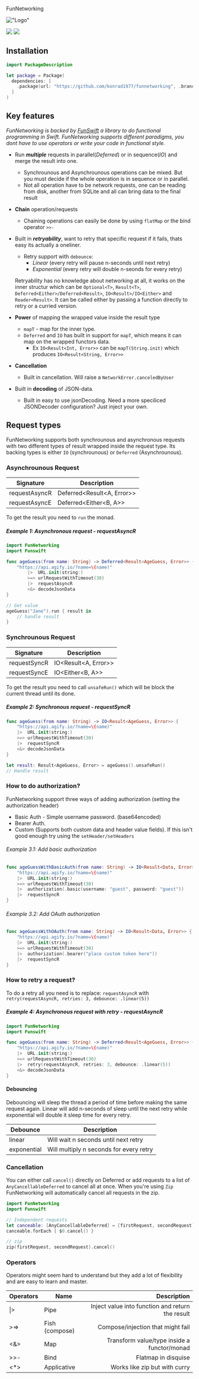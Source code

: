 FunNetworking

!["Logo"](https://github.com/konrad1977/funnetworking/blob/main/Images/logo.png)

![](https://img.shields.io/github/languages/top/konrad1977/funnetworking) ![](https://img.shields.io/github/license/konrad1977/funnetworking)


## Installation

```swift
import PackageDescription

let package = Package(
  dependencies: [
    .package(url: "https://github.com/konrad1977/funnetworking", .branch("main")),
  ]
)
```

## Key features

*FunNetworking is backed by [FunSwift](https://github.com/konrad1977/funswift) a library to do functional programming in Swift. FunNetworking supports different paradigms, you dont have to use operators or write your code in functional style.*

- Run ***multiple*** requests in parallel(*Deferred*) or in sequence(*IO*) and merge the result into one.

  - Synchrounous and Asynchrounous operations can be mixed. But you must decide if the whole operation is in sequence or in parallel.
  - Not all operation have to be network requests, one can be reading from disk, another from SQLite and all can bring data to the final result

- **Chain** operation/requests

  - Chaining operations can easily be done by using `flatMap` or the bind operator `>>-`

- Built in ***retryability***, want to retry that specific request if it fails, thats easy its actually a oneliner. 

  - Retry support with `debounce`:
    - *Linear* (every retry will pause n-seconds until next retry)
    - *Exponential* (every retry will double n-seonds for every retry)

  Retryability has no knowledge about networking at all, it works on the inner structur which can be `Optional<T>`, `Result<T>`, `Deferred<Either>/Deferred<Result>`, `IO<Result>/IO<Either>` and `Reader<Result>`. It can be called either by passing a function directly to retry or a curried version.

- **Power** of mapping the wrapped value inside the result type

  - `mapT` -  map for the inner type.
  - `Deferred` and `IO` has built in support for `mapT`, which means it can map on the wrapped functors data. 
    - Ex `IO<Result<Int, Error>>` can be `mapT(String.init)` which produces `IO<Result<String, Error>>`

- **Cancellation**

  - Built in cancellation. Will raise a `NetworkError.canceledByUser`

- Built in **decoding** of JSON-data. 

  - Built in easy to use jsonDecoding. Need a more speciliced JSONDecoder configuration? Just inject your own. 

## Request types

FunNetworking supports both synchrounous and asynchronous requests with two different types of result wrapped inside the request type. Its backing types is either `IO` (synchrounous) or `Deferred` (Asynchrounous). 

### Asynchrounous Request

| Signature     | Description                |
| ------------- | -------------------------- |
| requestAsyncR | Deferred<Result<A, Error>> |
| requestAsyncE | Deferred<Either<B, A>>     |

To get the result you need to `run` the monad.

##### Example 1: Asynchronous request - requestAsyncR

```swift
import FunNetworking
import Funswift

func ageGuess(from name: String) -> Deferred<Result<AgeGuess, Error>> {
	"https://api.agify.io/?name=\(name)"
		|>	URL.init(string:)
		>=>	urlRequestWithTimeout(30)
		|>	requestAsyncR
		<&>	decodeJsonData
}

// Get value
ageGuess("Jane").run { result in 
	// handle result
}
```



### Synchrounous Request

| Signature    | Description          |
| ------------ | -------------------- |
| requestSyncR | IO<Result<A, Error>> |
| requestSyncE | IO<Either<B, A>>     |

To get the result you need to call `unsafeRun()` which will be block the current thread until its done.

##### Example 2: Synchronous request - requestSyncR

```swift
func ageGuess(from name: String) -> IO<Result<AgeGuess, Error>> {
	"https://api.agify.io/?name=\(name)"
  	|>	URL.init(string:)
  	>=>	urlRequestWithTimeout(30)
  	|>	requestSyncR
  	<&>	decodeJsonData
}

let result: Result<AgeGuess, Error> = ageGuess().unsafeRun()
// Handle result
```



### How to do authorization?

FunNetworking support three ways of adding authorization (setting the authorization header)

-  Basic Auth - Simple username password. (base64encoded)
-  Bearer Auth. 
- Custom (Supports both custom data and header value fields). If this isn't good enough try using the `setHeader/setHeaders`

###### Example 3.1: Add basic authorization

```swift
func ageGuessWithBasicAuth(from name: String) -> IO<Result<Data, Error>> {
	"https://api.agify.io/?name=\(name)"
  	|>	URL.init(string:)
  	>=>	urlRequestWithTimeout(30)
  	|>	authorization(.basic(username: "guest", password: "guest"))
  	|>	requestSyncR
}
```

###### Example 3.2: Add OAuth authorization

```swift
func ageGuessWithOAuth(from name: String) -> IO<Result<Data, Error>> {
	"https://api.agify.io/?name=\(name)"
  	|>	URL.init(string:)
  	>=>	urlRequestWithTimeout(30)
  	|>	authorization(.bearer("place custom token here"))
  	|>	requestSyncR
}
```



### How to retry a request?

To do a retry all you need is to replace: `requestAsyncR` with `retry(requestAsyncR, retries: 3, debounce: .linear(5))`

##### Example 4: Asynchronous request with retry - requestAsyncR

```swift
import FunNetworking
import Funswift

func ageGuess(from name: String) -> Deferred<Result<AgeGuess, Error>> {
	"https://api.agify.io/?name=\(name)"
  	|> 	URL.init(string:)
  	>=>	urlRequesstWithTimeout(30)
  	|>	retry(requestAsyncR, retries: 3, debounce: .linear(5))
  	<&>	decodeJsonData
}
```



#### Debouncing

Debouncing will sleep the thread a period of time before making the same request again. Linear will add n-seconds of sleep until the next retry while exponential will double it sleep time for every retry.

| Debounce    | Description                             |
| ----------- | --------------------------------------- |
| linear      | Will wait n seconds until next retry    |
| exponential | Will multiply n seconds for every retry |



### Cancellation

You can either call `cancel()` directly on Deferred or add requests to a list of `AnyCancellableDeferred` to cancel all at once. When you're using `Zip` FunNetworking will automatically cancel all requests in the zip.

```swift
import FunNetworking
import Funswift

// Independent requests
let canceable: [AnyCancellableDeferred] = [firstRequest, secondRequest]
canceable.forEach { $0.cancel() }

// zip
zip(firstRequest, secondRequest).cancel()
```



### Operators

Operators might seem hard to understand but they add a lot of flexibility and are easy to learn and master.

| Operators | Name           |                                      Description |
| --------- | -------------- | -----------------------------------------------: |
| \|>       | Pipe           | Inject value into function and return the result |
| >=>       | Fish (compose) |                Compose/injection that might fail |
| <&>       | Map            |      Transform value/type inside a functor/monad |
| >>-       | Bind           |                              Flatmap in disquise |
| <*>       | Applicative    |                    Works like zip but with curry |